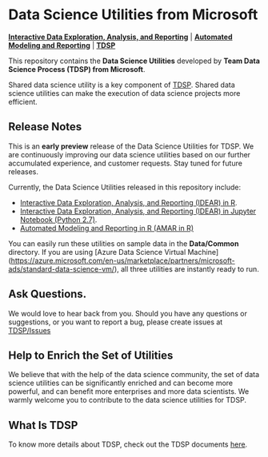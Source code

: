# Data Science Utilities from Microsoft

[**Interactive Data Exploration, Analysis, and Reporting**](DataScienceUtilities/DataReport-Utils/) | [**Automated Modeling and Reporting**](DataScienceUtilities/Modeling/) | [**TDSP**](https://github.com/Azure/Microsoft-TDSP)

This repository contains the **Data Science Utilities** developed by **Team Data Science Process (TDSP) from Microsoft**. 

Shared data science utility is a key component of [TDSP](https://github.com/Azure/Microsoft-TDSP). Shared data science utilities can make the execution of data science projects more efficient. 

## Release Notes

This is an **early preview** release of the Data Science Utilities for TDSP. We are continuously improving our data science utilities based on our further accumulated experience, and customer requests. Stay tuned for future releases. 

Currently, the Data Science Utilities released in this repository include:

- [Interactive Data Exploration, Analysis, and Reporting (IDEAR) in R](DataScienceUtilities/DataReport-Utils/).
- [Interactive Data Exploration, Analysis, and Reporting (IDEAR) in Jupyter Notebook (Python 2.7)](DataScienceUtilities/DataReport-Utils/Python2).
- [Automated Modeling and Reporting in R (AMAR in R)](DataScienceUtilities/Modeling/)

You can easily run these utilities on sample data in the **Data/Common** directory. If you are using [Azure Data Science Virtual Machine] (https://azure.microsoft.com/en-us/marketplace/partners/microsoft-ads/standard-data-science-vm/), all three utilities are instantly ready to run. 

## Ask Questions. 

We would love to hear back from you. Should you have any questions or suggestions, or you want to report a bug, please create issues at [TDSP/Issues](https://github.com/Azure/Azure-TDSP-Utilities/issues)

## Help to Enrich the Set of Utilities
We believe that with the help of the data science community, the set of data science utilities can be significantly enriched and can become more powerful, and can benefit more enterprises and more data scientists. We warmly welcome you to contribute to the data science utilities for TDSP.

## What Is TDSP
To know more details about TDSP, check out the TDSP documents [here](https://github.com/Azure/Microsoft-TDSP).


